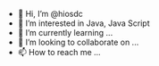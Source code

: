 - 👋 Hi, I’m @hiosdc
- 👀 I’m interested in Java, Java Script
- 🌱 I’m currently learning ...
- 💞️ I’m looking to collaborate on ...
- 📫 How to reach me ...

<!---
hiosdc/hiosdc is a ✨ special ✨ repository because its `README.md` (this file) appears on your GitHub profile.
You can click the Preview link to take a look at your changes.
--->
